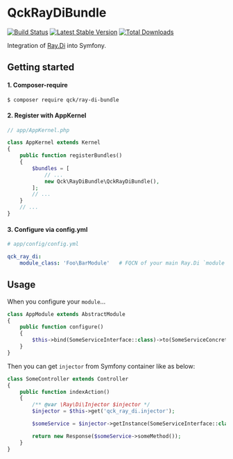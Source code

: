 # QckRayDiBundle

[![Build Status](https://travis-ci.org/qckanemoto/QckRayDiBundle.svg?branch=master)](https://travis-ci.org/qckanemoto/QckRayDiBundle)
[![Latest Stable Version](https://poser.pugx.org/qck/ray-di-bundle/version)](https://packagist.org/packages/qck/ray-di-bundle)
[![Total Downloads](https://poser.pugx.org/qck/ray-di-bundle/downloads)](https://packagist.org/packages/qck/ray-di-bundle)

Integration of [Ray.Di](https://github.com/ray-di/Ray.Di) into Symfony.

## Getting started

#### 1. Composer-require

```bash
$ composer require qck/ray-di-bundle
```

#### 2. Register with AppKernel

```php
// app/AppKernel.php

class AppKernel extends Kernel
{
    public function registerBundles()
    {
        $bundles = [
            // ...
            new Qck\RayDiBundle\QckRayDiBundle(),
        ];
        // ...
    }
    // ...
}
```

#### 3. Configure via config.yml

```yml
# app/config/config.yml

qck_ray_di:
    module_class: 'Foo\BarModule'   # FQCN of your main Ray.Di `module`
```

## Usage

When you configure your `module`...

```php
class AppModule extends AbstractModule
{
    public function configure()
    {
        $this->bind(SomeServiceInterface::class)->to(SomeServiceConcrete::class);
    }
}
```

Then you can get `injector` from Symfony container like as below:

```php
class SomeController extends Controller
{
    public function indexAction()
    {
        /** @var \Ray\Di\Injector $injector */
        $injector = $this->get('qck_ray_di.injector');

        $someService = $injector->getInstance(SomeServiceInterface::class);

        return new Response($someService->someMethod());
    }
}
```
